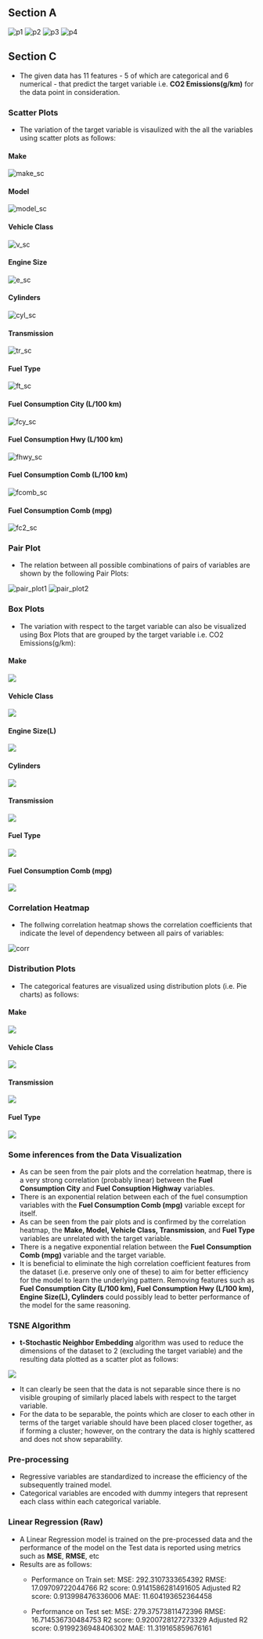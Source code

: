 ## Section A

![p1](images/P1.jpg "P1")
![p2](images/P2.jpg "P2")
![p3](images/P3.jpg "P3")
![p4](images/P4.jpg "P4")


## Section C

- The given data has 11 features - 5 of which are categorical and 6 numerical - that predict the target variable i.e. **CO2 Emissions(g/km)** for the data point in consideration.

### Scatter Plots
- The variation of the target variable is visaulized with the all the variables using scatter plots as follows:

#### Make
![make_sc](images/make_sc.png)

#### Model
![model_sc](images/model_sc.png)

#### Vehicle Class
![v_sc](images/vc_sc.png)

#### Engine Size
![e_sc](images/es_sc.png)

#### Cylinders
![cyl_sc](images/cyl_sc.png)

#### Transmission
![tr_sc](images/tr_sc.png)

#### Fuel Type
![ft_sc](images/ft_sc.png)

#### Fuel Consumption City (L/100 km)
![fcy_sc](images/fcity_sc.png)

#### Fuel Consumption Hwy (L/100 km)
![fhwy_sc](images/fhwy_sc.png)

#### Fuel Consumption Comb (L/100 km)
![fcomb_sc](images/fcomb_sc.png)

#### Fuel Consumption Comb (mpg)
![fc2_sc](images/fcomb2_sc.png)

### Pair Plot
- The relation between all possible combinations of pairs of variables are shown by the following Pair Plots:  

![pair_plot1](images/pp_1.png)
![pair_plot2](images/pp_2.png)

### Box Plots
- The variation with respect to the target variable can also be visualized using Box Plots that are grouped by the target variable i.e. CO2 Emissions(g/km):
#### Make
![](images/make_box.png)

#### Vehicle Class
![](images/vc_box.png)

#### Engine Size(L)
![](images/es_box.png)

#### Cylinders
![](images/cyl_box.png)

#### Transmission
![](images/tr_box.png)

#### Fuel Type
![](images/ft_box.png)

#### Fuel Consumption Comb (mpg)
![](images/fcomb2_box.png)

### Correlation Heatmap
- The follwing correlation heatmap shows the correlation coefficients that indicate the level of dependency between all pairs of variables:  

![corr](images/corr.png)

### Distribution Plots
- The categorical features are visualized using distribution plots (i.e. Pie charts) as follows:
#### Make
![](images/make_pie.png)

#### Vehicle Class
![](images/vc_pie.png)

#### Transmission
![](images/tr_pie.png)

#### Fuel Type
![](images/ft_pie.png)

### Some inferences from the Data Visualization
- As can be seen from the pair plots and the correlation heatmap, there is a very strong correlation (probably linear) between the **Fuel Consumption City** and **Fuel Consuption Highway** variables.
- There is an exponential relation between each of the fuel consumption variables with the **Fuel Consumption Comb (mpg)** variable except for itself.
- As can be seen from the pair plots and is confirmed by the correlation heatmap, the **Make, Model, Vehicle Class, Transmission**, and **Fuel Type** variables are unrelated with the target variable.
- There is a negative exponential relation between the **Fuel Consumption Comb (mpg)** variable and the target variable.
- It is beneficial to eliminate the high correlation coefficient features from the dataset (i.e. preserve only one of these) to aim for better efficiency for the model to learn the underlying pattern. Removing features such as **Fuel Consumption City (L/100 km), Fuel Consumption Hwy (L/100 km), Engine Size(L), Cylinders** could possibly lead to better performance of the model for the same reasoning.  

### TSNE Algorithm
- **t-Stochastic Neighbor Embedding** algorithm was used to reduce the dimensions of the dataset to 2 (excluding the target variable) and the resulting data plotted as a scatter plot as follows:  

![](images/tsne.png)

- It can clearly be seen that the data is not separable since there is no visible grouping of similarly placed labels with respect to the target variable.
- For the data to be separable, the points which are closer to each other in terms of the target variable should have been placed closer together, as if forming a cluster; however, on the contrary the data is highly scattered and does not show separability.

### Pre-processing
- Regressive variables are standardized to increase the efficiency of the subsequently trained model.
- Categorical variables are encoded with dummy integers that represent each class within each categorical variable.

### Linear Regression (Raw)

- A Linear Regression model is trained on the pre-processed data and the performance of the model on the Test data is reported using metrics such as **MSE**, **RMSE**, etc
- Results are as follows:
    - Performance on Train set:
        MSE: 292.3107333654392
        RMSE: 17.09709722044766
        R2 score: 0.9141586281491605
        Adjusted R2 score: 0.913998476336006
        MAE: 11.604193652364458

    - Performance on Test set:
        MSE: 279.37573811472396
        RMSE: 16.714536730484753
        R2 score: 0.9200728127273329
        Adjusted R2 score: 0.9199236948406302
        MAE: 11.319165859676161

<!-- Make,Model,Vehicle Class,Engine Size(L),Cylinders,Transmission,Fuel Type,Fuel Consumption City (L/100 km),Fuel Consumption Hwy (L/100 km),Fuel Consumption Comb (L/100 km),Fuel Consumption Comb (mpg) -->